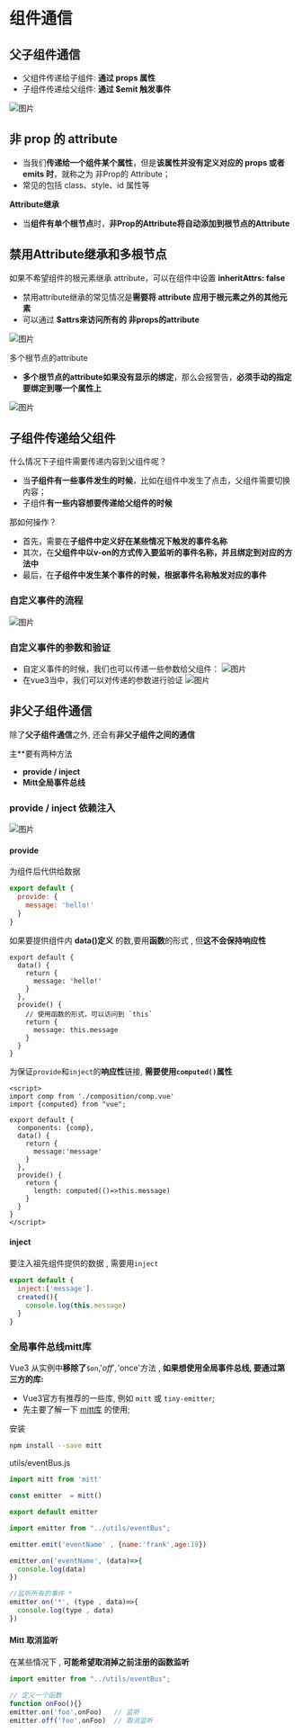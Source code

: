 # 组件通信
## 父子组件通信
* 父组件传递给子组件: **通过 props 属性**
* 子组件传递给父组件: **通过 $emit 触发事件**

![图片](../.vuepress/public/images/prop1.png)
## 非 prop 的 attribute
* 当我们**传递给一个组件某个属性**，但是**该属性并没有定义对应的 props 或者 emits 时**，就称之为 非Prop的
Attribute；
* 常见的包括 class、style、id 属性等

**Attribute继承**
* 当**组件有单个根节点**时，**非Prop的Attribute将自动添加到根节点的Attribute**
## 禁用Attribute继承和多根节点
如果不希望组件的根元素继承 attribute，可以在组件中设置 **inheritAttrs: false**
* 禁用attribute继承的常见情况是**需要将 attribute 应用于根元素之外的其他元素**
* 可以通过 **$attrs来访问所有的 非props的attribute**

![图片](../.vuepress/public/images/at1.png)

多个根节点的attribute
* **多个根节点的attribute如果没有显示的绑定**，那么会报警告，**必须手动的指定要绑定到哪一个属性上**

![图片](../.vuepress/public/images/at2.png)

## 子组件传递给父组件
什么情况下子组件需要传递内容到父组件呢？
* 当**子组件有一些事件发生的时候**，比如在组件中发生了点击，父组件需要切换内容；
* 子组件**有一些内容想要传递给父组件的时候**

那如何操作？
* 首先，需要在**子组件中定义好在某些情况下触发的事件名称**
* 其次，在**父组件中以v-on的方式传入要监听的事件名称，并且绑定到对应的方法中**
* 最后，在**子组件中发生某个事件的时候，根据事件名称触发对应的事件**
### 自定义事件的流程
![图片](../.vuepress/public/images/cpcp.png)

### 自定义事件的参数和验证
* 自定义事件的时候，我们也可以传递一些参数给父组件：
![图片](../.vuepress/public/images/gh1.png)
* 在vue3当中，我们可以对传递的参数进行验证
![图片](../.vuepress/public/images/gh2.png)

## 非父子组件通信
除了**父子组件通信**之外, 还会有**非父子组件之间的通信**

主**要有两种方法
* **provide / inject**
* **Mitt全局事件总线**

### provide / inject 依赖注入

![图片](../.vuepress/public/images/provideInject.png)
#### provide 
为组件后代供给数据
```js
export default {
  provide: {
    message: 'hello!'
  }
}
```
如果要提供组件内 **data()定义** 的数,要用**函数**的形式 , 但**这不会保持响应性**
```js{7-12}
export default {
  data() {
    return {
      message: 'hello!'
    }
  },
  provide() {
    // 使用函数的形式，可以访问到 `this`
    return {
      message: this.message
    }
  }
}
```
为保证`provide`和`inject`的**响应性**链接, **需要使用`computed()`属性**
```vue{14}
<script>
import comp from './composition/comp.vue'
import {computed} from "vue";

export default {
  components: {comp},
  data() {
    return {
      message:'message'
    }
  },
  provide() {
    return {
      length: computed(()=>this.message)
    }
  }
}
</script>
```
#### inject
要注入祖先组件提供的数据 , 需要用`inject`
```js
export default {
  inject:['message'].
  created(){
    console.log(this.message)
  }
}
```
### 全局事件总线mitt库
Vue3 从实例中**移除了**`$on`,'$off','$once'方法 , **如果想使用全局事件总线, 要通过第三方的库:**
* Vue3官方有推荐的一些库, 例如 `mitt` 或 `tiny-emitter`;
* 先主要了解一下 [mitt库](https://github.com/developit/mitt) 的使用;

安装
```sh
npm install --save mitt
```
utils/eventBus.js
```js
import mitt from 'mitt'

const emitter  = mitt()

export default emitter
```

```js
import emitter from "../utils/eventBus";

emitter.emit('eventName' , {name:'frank',age:18})

emitter.on('eventName', (data)=>{
  console.log(data)
})

//监听所有的事件 *
emitter.on('*', (type , data)=>{
  console.log(type , data)
})
```

#### Mitt 取消监听
在某些情况下 , **可能希望取消掉之前注册的函数监听**
```js
import emitter from "../utils/eventBus";

// 定义一个函数
function onFoo(){}
emitter.on('foo',onFoo)   // 监听
emitter.off('foo',onFoo)  // 取消监听
```

